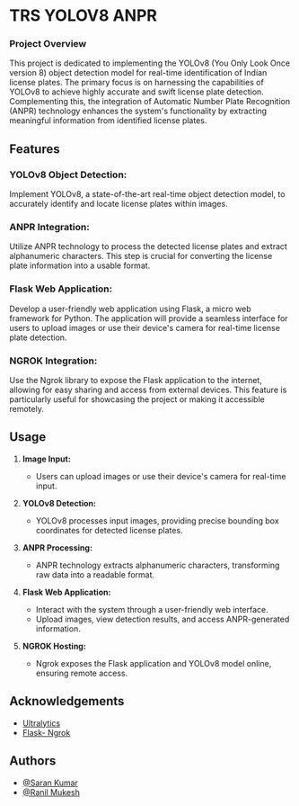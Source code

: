 
# TRS YOLOV8 ANPR 

### Project Overview

This project is dedicated to implementing the YOLOv8 (You Only Look Once version 8) object detection model for real-time identification of Indian license plates. The primary focus is on harnessing the capabilities of YOLOv8 to achieve highly accurate and swift license plate detection. Complementing this, the integration of Automatic Number Plate Recognition (ANPR) technology enhances the system's functionality by extracting meaningful information from identified license plates.

## Features

### YOLOv8 Object Detection:
Implement YOLOv8, a state-of-the-art real-time object detection model, to accurately identify and locate license plates within images.

### ANPR Integration:
Utilize ANPR technology to process the detected license plates and extract alphanumeric characters. This step is crucial for converting the license plate information into a usable format.

### Flask Web Application:
Develop a user-friendly web application using Flask, a micro web framework for Python. The application will provide a seamless interface for users to upload images or use their device's camera for real-time license plate detection.

### NGROK Integration:
Use the Ngrok library to expose the Flask application to the internet, allowing for easy sharing and access from external devices. This feature is particularly useful for showcasing the project or making it accessible remotely.
## Usage

1. **Image Input:**
   - Users can upload images or use their device's camera for real-time input.

2. **YOLOv8 Detection:**
   - YOLOv8 processes input images, providing precise bounding box coordinates for detected license plates.

3. **ANPR Processing:**
   - ANPR technology extracts alphanumeric characters, transforming raw data into a readable format.

4. **Flask Web Application:**
   - Interact with the system through a user-friendly web interface.
   - Upload images, view detection results, and access ANPR-generated information.

5. **NGROK Hosting:**
   - Ngrok exposes the Flask application and YOLOv8 model online, ensuring remote access.




## Acknowledgements

 - [Ultralytics](https://github.com/ultralytics/ultralytics)
 - [Flask- Ngrok](https://pypi.org/project/flask-ngrok/)
## Authors

- [@Saran Kumar](https://github.com/sarankumar1325)
- [@Ranil Mukesh](https://github.com/ranilmukesh)














